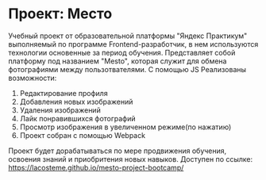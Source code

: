 # Проект: Место

Учебный проект от образовательной платформы "Яндекс Практикум" выполняемый по программе Frontend-разработчик, в нем используются технологии основенные за период обучения. Представляет собой платформу под названием "Mesto", которая служит для обмена фотографиями между пользотвателями. 
С помощью JS Реализованы возможности:
1. Редактирование профиля
2. Добавления новых изображений
3. Удаления изображений
4. Лайк понравившихся фотографий
5. Просмотр изображения в увеличенном режиме(по нажатию)
6. Проект собран с помощью Webpack

Проект будет дорабатываться по мере продвижения обучения, освоения знаний и приобритения новых навыков. Доступен по ссылке: https://lacosteme.github.io/mesto-project-bootcamp/